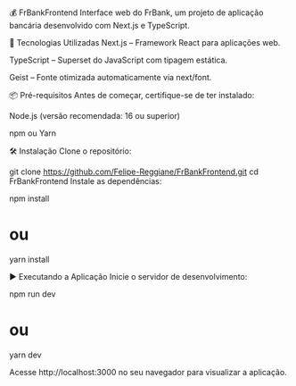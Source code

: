 💰 FrBankFrontend
Interface web do FrBank, um projeto de aplicação bancária desenvolvido com Next.js e TypeScript.

🚀 Tecnologias Utilizadas
Next.js – Framework React para aplicações web.

TypeScript – Superset do JavaScript com tipagem estática.

Geist – Fonte otimizada automaticamente via next/font.

📦 Pré-requisitos
Antes de começar, certifique-se de ter instalado:

Node.js (versão recomendada: 16 ou superior)

npm ou Yarn

🛠️ Instalação
Clone o repositório:

git clone https://github.com/Felipe-Reggiane/FrBankFrontend.git
cd FrBankFrontend
Instale as dependências:

npm install

# ou

yarn install

▶️ Executando a Aplicação
Inicie o servidor de desenvolvimento:

npm run dev

# ou

yarn dev

Acesse http://localhost:3000 no seu navegador para visualizar a aplicação.
